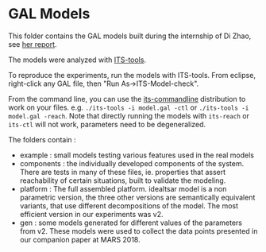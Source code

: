 # GAL Models

This folder contains the GAL models built during the internship of Di Zhao, see [her report](https://github.com/lip6/TSAR-DHCCP/raw/master/Reports/rapport_dizhao_2015.pdf).

The models were analyzed with [ITS-tools](http://ddd.lip6.fr).

To reproduce the experiments, run the models with ITS-tools. 
From eclipse, right-click any GAL file, then "Run As->ITS-Model-check".

From the command line, you can use the [its-commandline](https://yanntm.github.io/ITS-commandline/) distribution to work on your files.
e.g. `./its-tools -i model.gal -ctl` or `./its-tools -i model.gal -reach`. 
Note that directly running the models with `its-reach` or `its-ctl` will not work, parameters need to be degeneralized. 

The folders contain :
* example : small models testing various features used in the real models
* components : the individually developed components of the system. There are tests in many of these files, ie. properties that assert reachability of certain situations, built to validate the modeling.
* platform : The full assembled platform. idealtsar model is a non parametric version, the three other versions are semantically equivalent variants, that use different decompositions of the model. The most efficient version in our experiments was v2.
* gen : some models generated for different values of the parameters from v2. These models were used to collect the data points presented in our companion paper at MARS 2018. 


 

